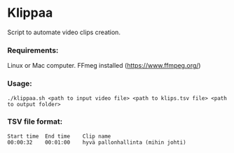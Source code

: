 # Klippaa
Script to automate video clips creation.

### Requirements:
Linux or Mac computer. FFmeg installed (https://www.ffmpeg.org/)

### Usage:

`./klippaa.sh <path to input video file> <path to klips.tsv file> <path to output folder>`

### TSV file format:

```
Start time	End time	Clip name
00:00:32	00:01:00	hyvä pallonhallinta (mihin johti)
```

